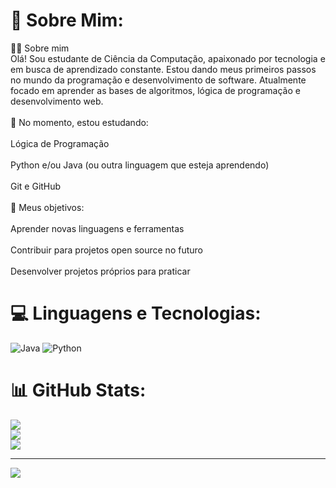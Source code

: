 # 💫 Sobre Mim:
🧑‍💻 Sobre mim<br>Olá! Sou estudante de Ciência da Computação, apaixonado por tecnologia e em busca de aprendizado constante. Estou dando meus primeiros passos no mundo da programação e desenvolvimento de software. Atualmente focado em aprender as bases de algoritmos, lógica de programação e desenvolvimento web.<br><br>🔭 No momento, estou estudando:<br><br>Lógica de Programação<br><br>Python e/ou Java (ou outra linguagem que esteja aprendendo)<br><br>Git e GitHub<br><br>🌱 Meus objetivos:<br><br>Aprender novas linguagens e ferramentas<br><br>Contribuir para projetos open source no futuro<br><br>Desenvolver projetos próprios para praticar


# 💻 Linguagens e Tecnologias:
![Java](https://img.shields.io/badge/java-%23ED8B00.svg?style=for-the-badge&logo=openjdk&logoColor=white) ![Python](https://img.shields.io/badge/python-3670A0?style=for-the-badge&logo=python&logoColor=ffdd54)
# 📊 GitHub Stats:
![](https://github-readme-stats.vercel.app/api?username=Natanaelizidro&theme=dark&hide_border=false&include_all_commits=false&count_private=false)<br/>
![](https://nirzak-streak-stats.vercel.app/?user=Natanaelizidro&theme=dark&hide_border=false)<br/>
![](https://github-readme-stats.vercel.app/api/top-langs/?username=Natanaelizidro&theme=dark&hide_border=false&include_all_commits=false&count_private=false&layout=compact)

---
[![](https://visitcount.itsvg.in/api?id=Natanaelizidro&icon=0&color=0)](https://visitcount.itsvg.in)

<!-- Proudly created with GPRM ( https://gprm.itsvg.in ) -->
